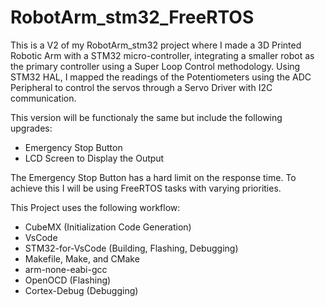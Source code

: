 # RobotArm_stm32_FreeRTOS

This is a V2 of my RobotArm_stm32 project where I made a 3D Printed Robotic Arm with a STM32 micro-controller, integrating a smaller robot as the primary controller using a Super Loop Control methodology. Using STM32 HAL, I mapped the readings of the Potentiometers using the ADC Peripheral to control
the servos through a Servo Driver with I2C communication.

This version will be functionaly the same but include the following upgrades:
- Emergency Stop Button
- LCD Screen to Display the Output

The Emergency Stop Button has a hard limit on the response time. To achieve this I will be using FreeRTOS tasks with varying priorities.


This Project uses the following workflow:
- CubeMX (Initialization Code Generation)
- VsCode
- STM32-for-VsCode (Building, Flashing, Debugging)
- Makefile, Make, and CMake
- arm-none-eabi-gcc
- OpenOCD (Flashing)
- Cortex-Debug (Debugging)